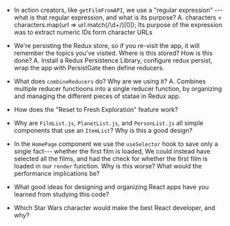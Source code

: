 - In action creators, like `getFilmFromAPI`, we use a "regular expression" ---
  what is that regular expression, and what is its purpose?
 A. characters = characters.map(url => url.match(/\d+/)[0]);
 Its purpose of the expression was to extract numeric IDs form character URLs 

  
- We're persisting the Redux store, so if you re-visit the app, it will remember
  the topics you've visited. Where is this stored? How is this done?
    A. Install a Redux Persistence Library, configure redux persist, wrap the app with PersistGate
    then define reducers.

- What does `combineReducers` do? Why are we using it? 
  A. Combines multiple reducer functioons into a single reducer function, by organizing and managing
   the different pieces of statae in Redux app.

- How does the "Reset to Fresh Exploration" feature work?

- Why are `FilmList.js`, `PlanetList.js`, and 
  `PersonList.js` all simple components that use an `ItemList`?
  Why is this a good design?

- In the `HomePage` component we use the `useSelector` hook to save only a single fact---
  whether the first film is loaded, We could instead have selected all the
  films, and had the check for whether the first film is loaded in our
  `render` function. Why is this worse? What would the performance implications
  be?
  
- What good ideas for designing and organizing React apps have you learned from
  studying this code?
  
- Which Star Wars character would make the best React developer, and why?
